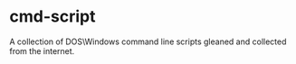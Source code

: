 # cmd-script
A collection of DOS\Windows command line scripts gleaned and collected from the internet.
